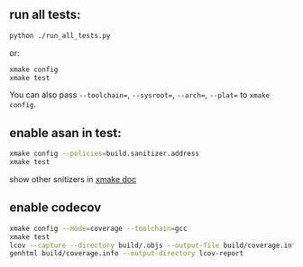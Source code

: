 ## run all tests:
```sh
python ./run_all_tests.py
```

or:
```sh
xmake config
xmake test
```
You can also pass `--toolchain=`, `--sysroot=`, `--arch=`, `--plat=` to `xmake config`.

## enable asan in test:
```sh
xmake config --policies=build.sanitizer.address
xmake test
```

show other snitizers in [xmake doc](https://xmake.io/api/description/builtin-policies.html#build-sanitizer-address)

## enable codecov
```sh
xmake config --mode=coverage --toolchain=gcc
xmake test
lcov --capture --directory build/.objs --output-file build/coverage.info --exclude "*/fast_io/*" --exclude "*/exception/*" --exclude "*/c++/*" --exclude "*/test/0*.cc"
genhtml build/coverage.info --output-directory lcov-report
```
